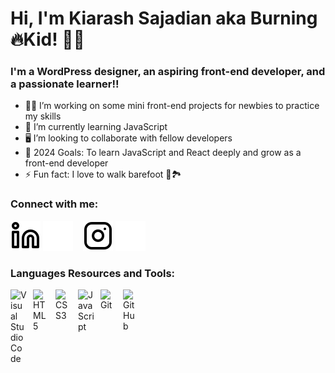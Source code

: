 
# Hi, I'm Kiarash Sajadian aka Burning🔥Kid!  👋💜

### I'm a WordPress designer, an aspiring front-end developer, and a passionate learner!!

- 👨‍💻 I’m working on some mini front-end projects for newbies to practice my skills
- 🌱 I’m currently learning JavaScript
- 🖥 I’m looking to collaborate with fellow developers
- 🥅 2024 Goals: To learn JavaScript and React deeply and grow as a front-end developer
- ⚡ Fun fact: I love to walk barefoot 👣🏞

### Connect with me:

[![website](./img/linkedin-light.svg)](https://www.linkedin.com/in/kiarash-sajadian-6b5088124/#gh-light-mode-only)
[![website](./img/linkedin-dark.svg)](https://www.linkedin.com/in/kiarash-sajadian-6b5088124/#gh-dark-mode-only)
&nbsp;&nbsp;
[![website](./img/instagram-light.svg)](https://www.instagram.com/_burningkid/#gh-light-mode-only)
[![website](./img/instagram-dark.svg)](https://www.instagram.com/_burningkid/#gh-dark-mode-only)

### Languages Resources and Tools:

<img align="left" alt="Visual Studio Code" width="26px" src="https://cdn.jsdelivr.net/gh/devicons/devicon/icons/vscode/vscode-original.svg" style="padding-right:10px;" />

<img align="left" alt="HTML5" width="26px" src="https://cdn.jsdelivr.net/gh/devicons/devicon/icons/html5/html5-original.svg" style="padding-right:10px;" />

<img align="left" alt="CSS3" width="26px" src="https://cdn.jsdelivr.net/gh/devicons/devicon/icons/css3/css3-original.svg" style="padding-right:10px;" />

<img align="left" alt="JavaScript" width="26px" src="https://cdn.jsdelivr.net/gh/devicons/devicon/icons/javascript/javascript-original.svg" style="padding-right:10px;" />

<img align="left" alt="Git" width="26px" src="https://cdn.jsdelivr.net/gh/devicons/devicon/icons/git/git-original.svg" style="padding-right:10px;" />

<img align="left" alt="GitHub" width="26px" src="https://user-images.githubusercontent.com/3369400/139448065-39a229ba-4b06-434b-bc67-616e2ed80c8f.png" style="padding-right:10px;" />
